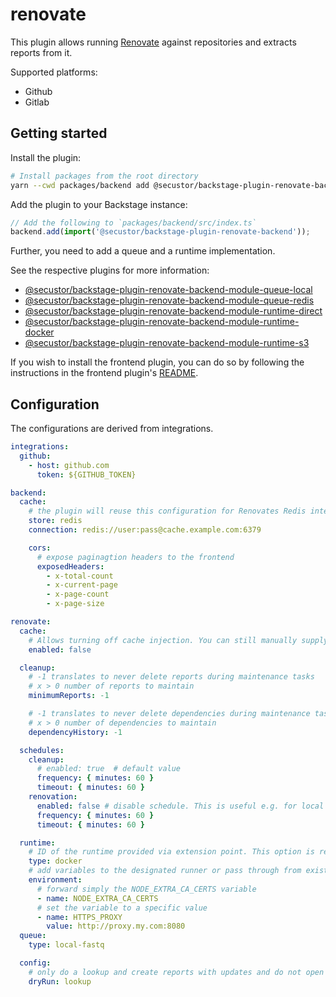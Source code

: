 # renovate

This plugin allows running [Renovate](https://github.com/renovatebot/renovate/) against repositories
and extracts reports from it.

Supported platforms:

- Github
- Gitlab

## Getting started

Install the plugin:

```bash
# Install packages from the root directory
yarn --cwd packages/backend add @secustor/backstage-plugin-renovate-backend
```

Add the plugin to your Backstage instance:

```ts
// Add the following to `packages/backend/src/index.ts`
backend.add(import('@secustor/backstage-plugin-renovate-backend'));
```

Further, you need to add a queue and a runtime implementation.

See the respective plugins for more information:

- [@secustor/backstage-plugin-renovate-backend-module-queue-local](https://www.npmjs.com/package/@secustor/backstage-plugin-renovate-backend-module-queue-local)
- [@secustor/backstage-plugin-renovate-backend-module-queue-redis](https://www.npmjs.com/package/@secustor/backstage-plugin-renovate-backend-module-queue-redis)
- [@secustor/backstage-plugin-renovate-backend-module-runtime-direct](https://www.npmjs.com/package/@secustor/backstage-plugin-renovate-backend-module-runtime-direct)
- [@secustor/backstage-plugin-renovate-backend-module-runtime-docker](https://www.npmjs.com/package/@secustor/backstage-plugin-renovate-backend-module-runtime-docker)
- [@secustor/backstage-plugin-renovate-backend-module-runtime-s3](https://www.npmjs.com/package/@secustor/backstage-plugin-renovate-backend-module-runtime-s3)

If you wish to install the frontend plugin, you can do so by following the instructions in the frontend plugin's [README](../renovate).

## Configuration

The configurations are derived from integrations.

```yaml
integrations:
  github:
    - host: github.com
      token: ${GITHUB_TOKEN}

backend:
  cache:
    # the plugin will reuse this configuration for Renovates Redis integration
    store: redis
    connection: redis://user:pass@cache.example.com:6379

    cors:
      # expose paginagtion headers to the frontend
      exposedHeaders:
        - x-total-count
        - x-current-page
        - x-page-count
        - x-page-size

renovate:
  cache:
    # Allows turning off cache injection. You can still manually supply caches using the Renovate config
    enabled: false

  cleanup:
    # -1 translates to never delete reports during maintenance tasks
    # x > 0 number of reports to maintain
    minimumReports: -1

    # -1 translates to never delete dependencies during maintenance tasks
    # x > 0 number of dependencies to maintain
    dependencyHistory: -1

  schedules:
    cleanup:
      # enabled: true  # default value
      frequency: { minutes: 60 }
      timeout: { minutes: 60 }
    renovation:
      enabled: false # disable schedule. This is useful e.g. for local development
      frequency: { minutes: 60 }
      timeout: { minutes: 60 }

  runtime:
    # ID of the runtime provided via extension point. This option is required as the backend comes with no runtime by default.
    type: docker
    # add variables to the designated runner or pass through from existing instance.
    environment:
      # forward simply the NODE_EXTRA_CA_CERTS variable
      - name: NODE_EXTRA_CA_CERTS
      # set the variable to a specific value
      - name: HTTPS_PROXY
        value: http://proxy.my.com:8080
  queue:
    type: local-fastq

  config:
    # only do a lookup and create reports with updates and do not open PRs
    dryRun: lookup
```
